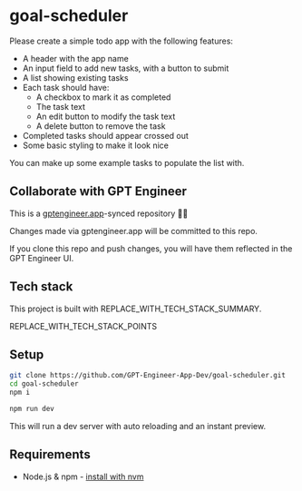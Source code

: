 # goal-scheduler

Please create a simple todo app with the following features:

- A header with the app name
- An input field to add new tasks, with a button to submit 
- A list showing existing tasks
- Each task should have:
  - A checkbox to mark it as completed
  - The task text 
  - An edit button to modify the task text
  - A delete button to remove the task
- Completed tasks should appear crossed out
- Some basic styling to make it look nice

You can make up some example tasks to populate the list with.

## Collaborate with GPT Engineer

This is a [gptengineer.app](https://gptengineer.app)-synced repository 🌟🤖

Changes made via gptengineer.app will be committed to this repo.

If you clone this repo and push changes, you will have them reflected in the GPT Engineer UI.

## Tech stack

This project is built with REPLACE_WITH_TECH_STACK_SUMMARY.

REPLACE_WITH_TECH_STACK_POINTS

## Setup

```sh
git clone https://github.com/GPT-Engineer-App-Dev/goal-scheduler.git
cd goal-scheduler
npm i
```

```sh
npm run dev
```

This will run a dev server with auto reloading and an instant preview.

## Requirements

- Node.js & npm - [install with nvm](https://github.com/nvm-sh/nvm#installing-and-updating)
